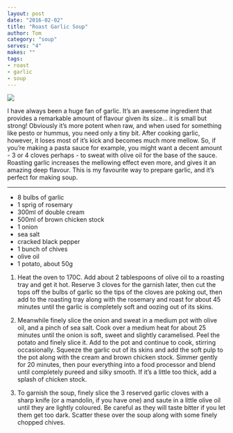 ```yaml
---
layout: post
date: "2016-02-02"
title: "Roast Garlic Soup"
author: Tom
category: "soup"
serves: "4"
makes: ""
tags:
- roast
- garlic
- soup
---
```

<img src="https://s3.eu-west-2.amazonaws.com/grubdaily/roast_garlic_soup.jpg" />

I have always been a huge fan of garlic. It’s an awesome ingredient that provides a remarkable amount of flavour given its size… it is small but strong! Obviously it’s more potent when raw, and when used for something like pesto or hummus, you need only a tiny bit. After cooking garlic, however, it loses most of it’s kick and becomes much more mellow. So, if you’re making a pasta sauce for example, you might want a decent amount - 3 or 4 cloves perhaps - to sweat with olive oil for the base of the sauce. Roasting garlic increases the mellowing effect even more, and gives it an amazing deep flavour. This is my favourite way to prepare garlic, and it’s perfect for making soup.

---
* 8 bulbs of garlic
* 1 sprig of rosemary
* 300ml of double cream
* 500ml of brown chicken stock
* 1 onion
* sea salt
* cracked black pepper
* 1 bunch of chives
* olive oil
* 1 potato, about 50g

1. Heat the oven to 170C. Add about 2 tablespoons of olive oil to a roasting tray and get it hot. Reserve 3 cloves for the garnish later, then cut the tops off the bulbs of garlic so the tips of the cloves are poking out, then add to the roasting tray along with the rosemary and roast for about 45 minutes until the garlic is completely soft and oozing out of its skins.

2. Meanwhile finely slice the onion and sweat in a medium pot with olive oil, and a pinch of sea salt. Cook over a medium heat for about 25 minutes until the onion is soft, sweet and slightly caramelised. Peel the potato and finely slice it. Add to the pot and continue to cook, stirring occasionally. Squeeze the garlic out of its skins and add the soft pulp to the pot along with the cream and brown chicken stock. Simmer gently for 20 minutes, then pour everything into a food processor and blend until completely pureed and silky smooth. If it’s a little too thick, add a splash of chicken stock.

3. To garnish the soup, finely slice the 3 reserved garlic cloves with a sharp knife (or a mandolin, if you have one) and saute in a little olive oil until they are lightly coloured. Be careful as they will taste bitter if you let them get too dark. Scatter these over the soup along with some finely chopped chives.

